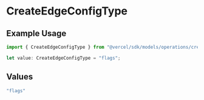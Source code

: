 # CreateEdgeConfigType

## Example Usage

```typescript
import { CreateEdgeConfigType } from "@vercel/sdk/models/operations/createedgeconfig.js";

let value: CreateEdgeConfigType = "flags";
```

## Values

```typescript
"flags"
```